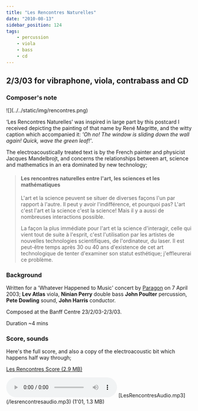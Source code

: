 ```yaml
---
title: "Les Rencontres Naturelles"
date: "2010-08-13"
sidebar_position: 124
tags:
    - percussion
    - viola
    - bass
    - cd
---
```


## 2/3/03 for vibraphone, viola, contrabass and CD

### Composer's note

<div style={{float: 'right', width: '30%'}}>
![](../../static/img/rencontres.png)
</div>

‘Les Rencontres Naturelles’ was inspired in large part by this postcard I received depicting the painting of that name by René Magritte, and the witty caption which accompanied it: _'Oh no! The window is sliding down the wall again! Quick, wave the green leaf!'_.

The electroacoustically treated text is by the French painter and physicist Jacques Mandelbrojt, and concerns the relationships between art, science and mathematics in an era dominated by new technology;

> #### Les rencontres naturelles entre l'art, les sciences et les mathématiques
> 
> L'art et la science peuvent se situer de diverses façons l'un par rapport à l'autre. Il peut y avoir l'indifférence, et pourquoi pas? L'art c'est l'art et la science c'est la science! Mais il y a aussi de nombreuses interactions possible.
> 
> La façon la plus immédiate pour l'art et la science d'interagir, celle qui vient tout de suite à l'esprit, c'est l'utilisation par les artistes de nouvelles technologies scientifiques, de l'ordinateur, du laser. Il est peut-être temps après 30 ou 40 ans d'existence de cet art technologique de tenter d'examiner son statut esthétique; j'effleurerai ce problème.

### Background

Written for a 'Whatever Happened to Music' concert by [Paragon](http://www.paragon-ensemble.com/) on 7 April 2003; **Lev Atlas** viola, **Ninian Perry** double bass **John Poulter** percussion, **Pete Dowling** sound, **John Harris** conductor.

Composed at the Banff Centre 23/2/03-2/3/03.

Duration ~4 mins

### Score, sounds

Here's the full score, and also a copy of the electroacoustic bit which happens half way through;

[Les Rencontres Score (2.9 MB)](pathname:///catalog/lesrencontresscore.pdf)

<audio controls>
  <source src="/lesrencontresaudio.mp3"/>
</audio>
[LesRencontresAudio.mp3](/lesrencontresaudio.mp3) (1'01, 1.3 MB)

